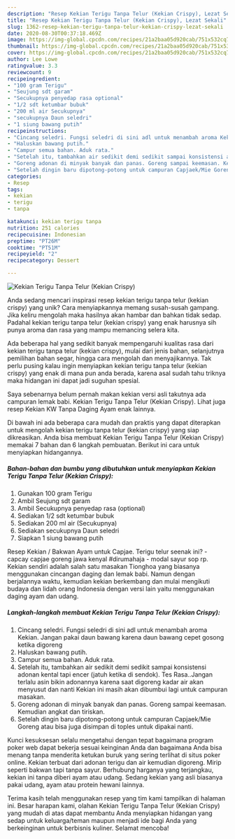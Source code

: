 ```yaml
---
description: "Resep Kekian Terigu Tanpa Telur (Kekian Crispy), Lezat Sekali"
title: "Resep Kekian Terigu Tanpa Telur (Kekian Crispy), Lezat Sekali"
slug: 1362-resep-kekian-terigu-tanpa-telur-kekian-crispy-lezat-sekali
date: 2020-08-30T00:37:18.469Z
image: https://img-global.cpcdn.com/recipes/21a2baa05d920cab/751x532cq70/kekian-terigu-tanpa-telur-kekian-crispy-foto-resep-utama.jpg
thumbnail: https://img-global.cpcdn.com/recipes/21a2baa05d920cab/751x532cq70/kekian-terigu-tanpa-telur-kekian-crispy-foto-resep-utama.jpg
cover: https://img-global.cpcdn.com/recipes/21a2baa05d920cab/751x532cq70/kekian-terigu-tanpa-telur-kekian-crispy-foto-resep-utama.jpg
author: Lee Lowe
ratingvalue: 3.3
reviewcount: 9
recipeingredient:
- "100 gram Terigu"
- "Seujung sdt garam"
- "Secukupnya penyedap rasa optional"
- "1/2 sdt ketumbar bubuk"
- "200 ml air Secukupnya"
- "secukupnya Daun seledri"
- "1 siung bawang putih"
recipeinstructions:
- "Cincang seledri. Fungsi seledri di sini adl untuk menambah aroma Kekian. Jangan pakai daun bawang karena daun bawang cepet gosong ketika digoreng"
- "Haluskan bawang putih."
- "Campur semua bahan. Aduk rata."
- "Setelah itu, tambahkan air sedikit demi sedikit sampai konsistensi adonan kental tapi encer (jatuh ketika di sendok). Tes Rasa..Jangan terlalu asin bikin adonannya karena saat digoreng kadar air akan menyusut dan nanti Kekian ini masih akan dibumbui lagi untuk campuran masakan."
- "Goreng adonan di minyak banyak dan panas. Goreng sampai keemasan. Kemudian angkat dan tiriskan."
- "Setelah dingin baru dipotong-potong untuk campuran Capjaek/Mie Goreng atau bisa juga disimpan di toples untuk dipakai nanti."
categories:
- Resep
tags:
- kekian
- terigu
- tanpa

katakunci: kekian terigu tanpa 
nutrition: 251 calories
recipecuisine: Indonesian
preptime: "PT26M"
cooktime: "PT51M"
recipeyield: "2"
recipecategory: Dessert

---
```



![Kekian Terigu Tanpa Telur (Kekian Crispy)](https://img-global.cpcdn.com/recipes/21a2baa05d920cab/751x532cq70/kekian-terigu-tanpa-telur-kekian-crispy-foto-resep-utama.jpg)

Anda sedang mencari inspirasi resep kekian terigu tanpa telur (kekian crispy) yang unik? Cara menyiapkannya memang susah-susah gampang. Jika keliru mengolah maka hasilnya akan hambar dan bahkan tidak sedap. Padahal kekian terigu tanpa telur (kekian crispy) yang enak harusnya sih punya aroma dan rasa yang mampu memancing selera kita.

Ada beberapa hal yang sedikit banyak mempengaruhi kualitas rasa dari kekian terigu tanpa telur (kekian crispy), mulai dari jenis bahan, selanjutnya pemilihan bahan segar, hingga cara mengolah dan menyajikannya. Tak perlu pusing kalau ingin menyiapkan kekian terigu tanpa telur (kekian crispy) yang enak di mana pun anda berada, karena asal sudah tahu triknya maka hidangan ini dapat jadi suguhan spesial.

Saya sebenarnya belum pernah makan kekian versi asli takutnya ada campuran lemak babi. Kekian Terigu Tanpa Telur (Kekian Crispy). Lihat juga resep Kekian KW Tanpa Daging Ayam enak lainnya.


Di bawah ini ada beberapa cara mudah dan praktis yang dapat diterapkan untuk mengolah kekian terigu tanpa telur (kekian crispy) yang siap dikreasikan. Anda bisa membuat Kekian Terigu Tanpa Telur (Kekian Crispy) memakai 7 bahan dan 6 langkah pembuatan. Berikut ini cara untuk menyiapkan hidangannya.

<!--inarticleads1-->

##### Bahan-bahan dan bumbu yang dibutuhkan untuk menyiapkan Kekian Terigu Tanpa Telur (Kekian Crispy):

1. Gunakan 100 gram Terigu
1. Ambil Seujung sdt garam
1. Ambil Secukupnya penyedap rasa (optional)
1. Sediakan 1/2 sdt ketumbar bubuk
1. Sediakan 200 ml air (Secukupnya)
1. Sediakan secukupnya Daun seledri
1. Siapkan 1 siung bawang putih


Resep Kekian / Bakwan Ayam untuk Capjae. Terigu telur seenak ini? - capcay capjae goreng jawa kenyal #dirumahaja - modal sayur sop rp. Kekian sendiri adalah salah satu masakan Tionghoa yang biasanya menggunakan cincangan daging dan lemak babi. Namun dengan berjalannya waktu, kemudian kekian berkembang dan mulai mengikuti budaya dan lidah orang Indonesia dengan versi lain yaitu menggunakan daging ayam dan udang. 

<!--inarticleads2-->

##### Langkah-langkah membuat Kekian Terigu Tanpa Telur (Kekian Crispy):

1. Cincang seledri. Fungsi seledri di sini adl untuk menambah aroma Kekian. Jangan pakai daun bawang karena daun bawang cepet gosong ketika digoreng
1. Haluskan bawang putih.
1. Campur semua bahan. Aduk rata.
1. Setelah itu, tambahkan air sedikit demi sedikit sampai konsistensi adonan kental tapi encer (jatuh ketika di sendok). Tes Rasa..Jangan terlalu asin bikin adonannya karena saat digoreng kadar air akan menyusut dan nanti Kekian ini masih akan dibumbui lagi untuk campuran masakan.
1. Goreng adonan di minyak banyak dan panas. Goreng sampai keemasan. Kemudian angkat dan tiriskan.
1. Setelah dingin baru dipotong-potong untuk campuran Capjaek/Mie Goreng atau bisa juga disimpan di toples untuk dipakai nanti.


Kunci kesuksesan selalu mengetahui dengan tepat bagaimana program poker web dapat bekerja sesuai keinginan Anda dan bagaimana Anda bisa menang tanpa menderita ketukan buruk yang sering terlihat di situs poker online. Kekian terbuat dari adonan terigu dan air kemudian digoreng. Mirip seperti bakwan tapi tanpa sayur. Berhubung harganya yang terjangkau, kekian ini tanpa diberi ayam atau udang. Sedang kekian yang asli biasanya pakai udang, ayam atau protein hewani lainnya. 

Terima kasih telah menggunakan resep yang tim kami tampilkan di halaman ini. Besar harapan kami, olahan Kekian Terigu Tanpa Telur (Kekian Crispy) yang mudah di atas dapat membantu Anda menyiapkan hidangan yang sedap untuk keluarga/teman maupun menjadi ide bagi Anda yang berkeinginan untuk berbisnis kuliner. Selamat mencoba!

